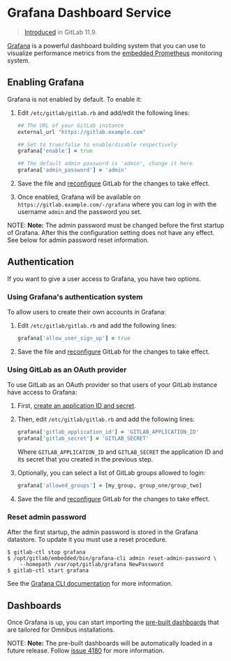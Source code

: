 # Grafana Dashboard Service

> [Introduced](https://gitlab.com/gitlab-org/omnibus-gitlab/issues/3487) in GitLab 11.9.

[Grafana](https://grafana.com/) is a powerful dashboard building system that
you can use to visualize performance metrics from the [embedded Prometheus](prometheus.md)
monitoring system.

## Enabling Grafana

Grafana is not enabled by default. To enable it:

1. Edit `/etc/gitlab/gitlab.rb` and add/edit the following lines:

   ```ruby
   ## The URL of your GitLab instance
   external_url "https://gitlab.example.com"

   ## Set to true/false to enable/disable respectively
   grafana['enable'] = true

   ## The default admin password is 'admin', change it here
   grafana['admin_password'] = 'admin'
   ```

1. Save the file and [reconfigure] GitLab for the changes to take effect.
1. Once enabled, Grafana will be available on `https://gitlab.example.com/-/grafana`
   where you can log in with the username `admin` and the password you set.

NOTE: **Note:**
The admin password must be changed before the first startup of Grafana. After this the configuration setting does not have any effect. See below for admin password reset information.

## Authentication

If you want to give a user access to Grafana, you have two options.

### Using Grafana's authentication system

To allow users to create their own accounts in Grafana:

1. Edit `/etc/gitlab/gitlab.rb` and add the following lines:

   ```ruby
   grafana['allow_user_sign_up'] = true
   ```

1. Save the file and [reconfigure] GitLab for the changes to take effect.

### Using GitLab as an OAuth provider

To use GitLab as an OAuth provider so that users of your GitLab instance
have access to Grafana:

1. First, [create an application ID and secret](https://docs.gitlab.com/ce/integration/oauth_provider.html).
1. Then, edit `/etc/gitlab/gitlab.rb` and add the following lines:

   ```ruby
   grafana['gitlab_application_id'] = 'GITLAB_APPLICATION_ID'
   grafana['gitlab_secret'] = 'GITLAB_SECRET'
   ```

   Where `GITLAB_APPLICATION_ID` and `GITLAB_SECRET` the application ID and its
   secret that you created in the previous step.

1. Optionally, you can select a list of GitLab groups allowed to login:

   ```ruby
   grafana['allowed_groups'] = [my_group, group_one/group_two]
   ```

1. Save the file and [reconfigure] GitLab for the changes to take effect.

### Reset admin password

After the first startup, the admin password is stored in the Grafana datastore. To update it you must use a reset procedure.

   ```console
   $ gitlab-ctl stop grafana
   $ /opt/gitlab/embedded/bin/grafana-cli admin reset-admin-password \
       --homepath /var/opt/gitlab/grafana NewPassword
   $ gitlab-ctl start grafana
   ```

See the [Grafana CLI documentation](reset-admin-password) for more information.

## Dashboards

Once Grafana is up, you can start importing the
[pre-built dashboards](https://gitlab.com/gitlab-org/grafana-dashboards/tree/master/omnibus)
that are tailored for Omnibus installations.

NOTE: **Note:**
The pre-built dashboards will be automatically loaded in a future release.
Follow [issue 4180](https://gitlab.com/gitlab-org/omnibus-gitlab/issues/4180)
for more information.

[reconfigure]: https://docs.gitlab.com/ee/administration/restart_gitlab.html#omnibus-gitlab-reconfigure
[reset-admin-password]: http://docs.grafana.org/administration/cli/#reset-admin-password
